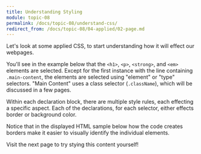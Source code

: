 ```yaml
---
title: Understanding Styling
module: topic-08
permalink: /docs/topic-08/understand-css/
redirect_from: /docs/topic-08/04-applied/02-page.md
---
```


<div class="divider-heading"></div>

Let's look at some applied CSS, to start understanding how it will effect our webpages.

You'll see in the example below that the `<h1>`, `<p>`, `<strong>`, and `<em>` elements are selected. Except for the first instance with the line containing `.main-content`, the elements are selected using "element" or "type" selectors. "Main Content" uses a class selector (`.className`), which will be discussed in a few pages.

Within each declaration block, there are multiple style rules, each effecting a specific aspect. Each of the declarations, for each selector, either effects border or background color.

Notice that in the displayed HTML sample below how the code creates borders make it easier to visually identify the individual elements.

<div class="codepen-embed">
  <p data-height="600" data-theme-id="30567" data-slug-hash="boZEEy" data-default-tab="css,result" data-user="Media-Ed-Online" data-embed-version="2" data-pen-title="Topic-07: CSS Applied" class="codepen"></p>
</div>

Visit the next page to try stying this content yourself!

